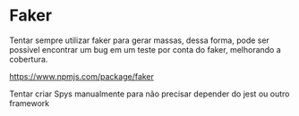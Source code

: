# Faker

Tentar sempre utilizar faker para gerar massas, dessa forma, pode ser possível encontrar um bug em um teste por conta do faker, melhorando a cobertura.

https://www.npmjs.com/package/faker

Tentar criar Spys manualmente para não precisar depender do jest ou outro framework
